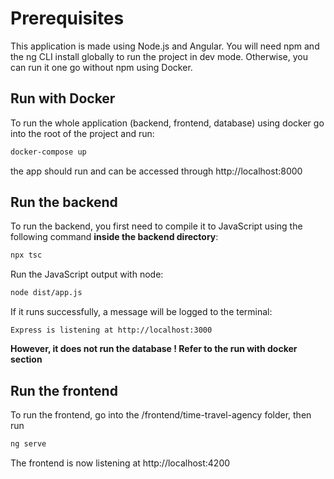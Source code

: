 # Prerequisites
This application is made using Node.js and Angular. You will need npm and the ng CLI install globally to run the project in dev mode. Otherwise, you can run it one go without npm using Docker.

## Run with Docker
To run the whole application (backend, frontend, database) using docker go into the root of the project and run:

```bash
docker-compose up
```
the app should run and can be accessed through http://localhost:8000

## Run the backend
To run the backend, you first need to compile it to JavaScript using the following command **inside the backend directory**:

```bash
npx tsc
```

Run the JavaScript output with node:

```bash
node dist/app.js
```

If it runs successfully, a message will be logged to the terminal:

```
Express is listening at http://localhost:3000
```

**However, it does not run the database ! Refer to the run with docker section**

## Run the frontend
To run the frontend, go into the /frontend/time-travel-agency folder, then run

```bash
ng serve
```

The frontend is now listening at http://localhost:4200
